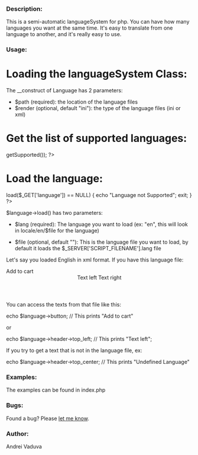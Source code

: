 ### Description:
This is a semi-automatic languageSystem for php. You can have how many languages you want at the same time. It's easy to translate from one language to another, and it's really easy to use.

### Usage:

# Loading the languageSystem Class:

<?php
	require_once("Language.class.php");
	$language = new Language("locale","xml");
?>

The __construct of Language has 2 parameters:

* $path (required): the location of the language files
* $render (optional, default "ini"): the type of the language files (ini or xml)

# Get the list of supported languages:

<?php
	print_r($language->getSupported());
?>

# Load the language:

<?php
	if($language->load($_GET['language']) == NULL)
	{
		echo "Language not Supported";
		exit;
	}
?>

$language->load() has two parameters:

* $lang (required): The language you want to load (ex: "en", this will look in locale/en/$file for the language) 

* $file (optional, default ""): This is the language file you want to load, by default it loads the $_SERVER['SCRIPT_FILENAME'].lang file

Let's say you loaded English in xml format.
If you have this language file:

<?xml version="1.0" encoding="UTF-8"?> 
<language>
	<button_add>Add to cart</button_add>
	<header>
		<top_left>Text left</top_left>
		<top_right>Text right</top_right>
	</header>
</language>

You can access the texts from that file like this:

echo $language->button; // This prints "Add to cart"

or

echo $language->header->top_left; // This prints "Text left";

If you try to get a text that is not in the language file, ex:

echo $language->header->top_center; // This prints "Undefined Language"

### Examples:
The examples can be found in index.php

### Bugs:

Found a bug? Please [let me know](https://github.com/lynxaegon/extendedTextarea/issues).

### Author:
Andrei Vaduva
